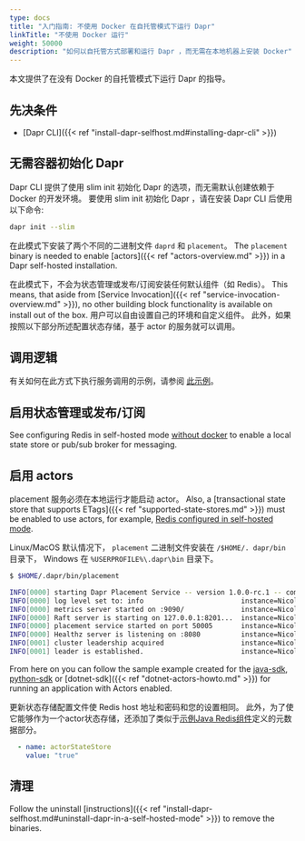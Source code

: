 ```yaml
---
type: docs
title: "入门指南: 不使用 Docker 在自托管模式下运行 Dapr"
linkTitle: "不使用 Docker 运行"
weight: 50000
description: "如何以自托管方式部署和运行 Dapr ，而无需在本地机器上安装 Docker"
---
```


本文提供了在没有 Docker 的自托管模式下运行 Dapr 的指导。

## 先决条件

- [Dapr CLI]({{< ref "install-dapr-selfhost.md#installing-dapr-cli" >}})

## 无需容器初始化 Dapr

Dapr CLI 提供了使用 slim init 初始化 Dapr 的选项，而无需默认创建依赖于 Docker 的开发环境。 要使用 slim init 初始化 Dapr ，请在安装 Dapr CLI 后使用以下命令:

```bash
dapr init --slim
```

在此模式下安装了两个不同的二进制文件 `daprd` 和 `placement`。 The `placement` binary is needed to enable [actors]({{< ref "actors-overview.md" >}}) in a Dapr self-hosted installation.

在此模式下，不会为状态管理或发布/订阅安装任何默认组件（如 Redis）。 This means, that aside from [Service Invocation]({{< ref "service-invocation-overview.md" >}}), no other building block functionality is available on install out of the box. 用户可以自由设置自己的环境和自定义组件。 此外，如果按照以下部分所述配置状态存储，基于 actor 的服务就可以调用。

## 调用逻辑
有关如何在此方式下执行服务调用的示例，请参阅 [此示例](https://github.com/dapr/samples/tree/master/hello-dapr-slim)。

## 启用状态管理或发布/订阅

See configuring Redis in self-hosted mode [without docker](https://redis.io/topics/quickstart) to enable a local state store or pub/sub broker for messaging.

## 启用 actors

placement 服务必须在本地运行才能启动 actor。 Also, a [transactional state store that supports ETags]({{< ref "supported-state-stores.md" >}}) must be enabled to use actors, for example, [Redis configured in self-hosted mode](https://redis.io/topics/quickstart).

Linux/MacOS 默认情况下， `placement` 二进制文件安装在 `/$HOME/. dapr/bin` 目录下， Windows 在 `%USERPROFILE%\.dapr\bin` 目录下。

```bash
$ $HOME/.dapr/bin/placement

INFO[0000] starting Dapr Placement Service -- version 1.0.0-rc.1 -- commit 13ae49d  instance=Nicoletaz-L10.redmond.corp.microsoft.com scope=dapr.placement type=log ver=1.0.0-rc.1
INFO[0000] log level set to: info                        instance=Nicoletaz-L10.redmond.corp.microsoft.com scope=dapr.placement type=log ver=1.0.0-rc.1
INFO[0000] metrics server started on :9090/              instance=Nicoletaz-L10.redmond.corp.microsoft.com scope=dapr.metrics type=log ver=1.0.0-rc.1
INFO[0000] Raft server is starting on 127.0.0.1:8201...  instance=Nicoletaz-L10.redmond.corp.microsoft.com scope=dapr.placement.raft type=log ver=1.0.0-rc.1
INFO[0000] placement service started on port 50005       instance=Nicoletaz-L10.redmond.corp.microsoft.com scope=dapr.placement type=log ver=1.0.0-rc.1
INFO[0000] Healthz server is listening on :8080          instance=Nicoletaz-L10.redmond.corp.microsoft.com scope=dapr.placement type=log ver=1.0.0-rc.1
INFO[0001] cluster leadership acquired                   instance=Nicoletaz-L10.redmond.corp.microsoft.com scope=dapr.placement type=log ver=1.0.0-rc.1
INFO[0001] leader is established.                        instance=Nicoletaz-L10.redmond.corp.microsoft.com scope=dapr.placement type=log ver=1.0.0-rc.1

```

From here on you can follow the sample example created for the [java-sdk](https://github.com/dapr/java-sdk/tree/master/examples/src/main/java/io/dapr/examples/actors), [python-sdk](https://github.com/dapr/python-sdk/tree/master/examples/demo_actor) or [dotnet-sdk]({{< ref "dotnet-actors-howto.md" >}}) for running an application with Actors enabled.

更新状态存储配置文件使 Redis host 地址和密码和您的设置相同。 此外，为了使它能够作为一个actor状态存储，还添加了类似于[示例Java Redis组件](https://github.com/dapr/java-sdk/blob/master/examples/components/state/redis.yaml)定义的元数据部分。

```yaml
  - name: actorStateStore
    value: "true"
```


## 清理

Follow the uninstall [instructions]({{< ref "install-dapr-selfhost.md#uninstall-dapr-in-a-self-hosted-mode" >}}) to remove the binaries.
